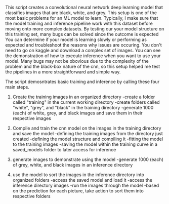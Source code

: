 This script creates a convolutional neural network deep learning model that classifies images that are black, white, and grey.
This setup is one of the most basic problems for an ML model to learn.  Typically, I make sure that the model training and inference pipeline work with this dataset before moving onto more complex datasets.
By testing our your model structure on this training set, many bugs can be solved since the outcome is expected
You can determine if your model is learning slowly or performing as expected and troubleshoot the reasons why issues are occuring.
You don't need to go on kaggle and download a complex set of images. 
You can see the demonstration of how to execute inference when you want to use your model.
Many bugs may not be obovious due to the complexity of the problem and the black-box nature of the cnn, so this setup helped me test the pipelines in a more straightforward and simple way.

The script demosntrates basic training and inference by calling these four main steps.

1. Create the training images in an organized directory
  -create a folder called "training" in the current working directory
  -create folders called "white", "grey", and "black" in the training directory
  -generate 1000 (each) of white, grey, and black images and save them in their respective images

2. Compile and train the cnn model on the images in the training directory and save the model
   -defining the training images from the directory just created
   -defining the model structure and compiling it
   -fitting the model to the training images
   -saving the model within the training curve in a saved_models folder to later access for inference

 3. generate images to demonstrate using the model
    -generate 1000 (each) of grey, white, and black images in an inference directory

  4. use the model to sort the images in the inference directory into organized folders
     -access the saved model and load it
     -access the inference directory images
     -run the images through the model
     -based on the prediction for each picture, take action to sort them into respective folders
     
